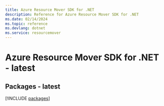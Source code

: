 ```yaml
---
title: Azure Resource Mover SDK for .NET
description: Reference for Azure Resource Mover SDK for .NET
ms.date: 02/14/2024
ms.topic: reference
ms.devlang: dotnet
ms.service: resourcemover
---
```

# Azure Resource Mover SDK for .NET - latest
## Packages - latest
[!INCLUDE [packages](resource-mover-index.md)]